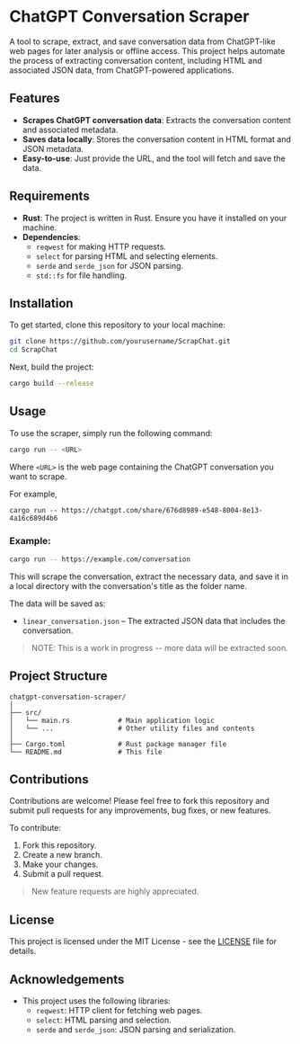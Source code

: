 # ChatGPT Conversation Scraper

A tool to scrape, extract, and save conversation data from ChatGPT-like web pages for later analysis or offline access. This project helps automate the process of extracting conversation content, including HTML and associated JSON data, from ChatGPT-powered applications.

## Features

- **Scrapes ChatGPT conversation data**: Extracts the conversation content and associated metadata.
- **Saves data locally**: Stores the conversation content in HTML format and JSON metadata.
- **Easy-to-use**: Just provide the URL, and the tool will fetch and save the data.

## Requirements

- **Rust**: The project is written in Rust. Ensure you have it installed on your machine.
- **Dependencies**:
    - `reqwest` for making HTTP requests.
    - `select` for parsing HTML and selecting elements.
    - `serde` and `serde_json` for JSON parsing.
    - `std::fs` for file handling.

## Installation

To get started, clone this repository to your local machine:

```bash
git clone https://github.com/yourusername/ScrapChat.git
cd ScrapChat
```

Next, build the project:

```bash
cargo build --release
```

## Usage

To use the scraper, simply run the following command:

```bash
cargo run -- <URL>
```

Where `<URL>` is the web page containing the ChatGPT conversation you want to scrape.

For example,

```shell
cargo run -- https://chatgpt.com/share/676d8989-e548-8004-8e13-4a16c689d4b6
```

### Example:

```bash
cargo run -- https://example.com/conversation
```

This will scrape the conversation, extract the necessary data, and save it in a local directory with the conversation's title as the folder name.

The data will be saved as:

- `linear_conversation.json` – The extracted JSON data that includes the conversation.

> NOTE: This is a work in progress -- more data will be extracted soon.

## Project Structure

```
chatgpt-conversation-scraper/
│
├── src/
│   └── main.rs            # Main application logic
│   └── ...                # Other utility files and contents
│
├── Cargo.toml             # Rust package manager file
└── README.md              # This file
```

## Contributions

Contributions are welcome! Please feel free to fork this repository and submit pull requests for any improvements, bug fixes, or new features.

To contribute:

1. Fork this repository.
2. Create a new branch.
3. Make your changes.
4. Submit a pull request.

> New feature requests are highly appreciated.

## License

This project is licensed under the MIT License - see the [LICENSE](LICENSE) file for details.

## Acknowledgements

- This project uses the following libraries:
    - `reqwest`: HTTP client for fetching web pages.
    - `select`: HTML parsing and selection.
    - `serde` and `serde_json`: JSON parsing and serialization.
